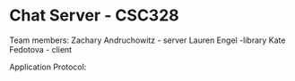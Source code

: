 # Chat Server - CSC328
Team members:
Zachary Andruchowitz - server
Lauren Engel -library
Kate Fedotova - client

Application Protocol:
